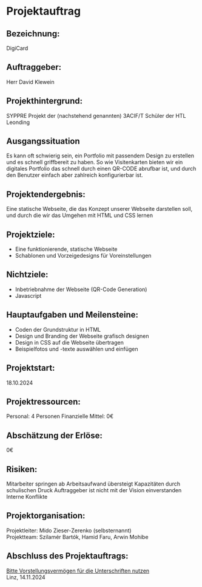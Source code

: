 # Projektauftrag

## Bezeichnung: 
DigiCard

## Auftraggeber:
Herr David Klewein

## Projekthintergrund:
SYPPRE Projekt der (nachstehend genannten) 3ACIF/T Schüler der HTL Leonding

## Ausgangssituation

Es kann oft schwierig sein, ein Portfolio mit passendem Design zu erstellen 
und es schnell griffbereit zu haben. So wie Visitenkarten bieten wir ein digitales Portfolio
das schnell durch einen QR-CODE abrufbar ist, und durch den Benutzer einfach
aber zahlreich konfigurierbar ist.

## Projektendergebnis:
Eine statische Webseite, die das Konzept unserer Webseite darstellen soll, 
und durch die wir das Umgehen mit HTML und CSS lernen

## Projektziele:
- Eine funktionierende, statische Webseite
- Schablonen und Vorzeigedesigns für Voreinstellungen

## Nichtziele:
- Inbetriebnahme der Webseite (QR-Code Generation)
- Javascript

## Hauptaufgaben und Meilensteine:
- Coden der Grundstruktur in HTML
- Design und Branding der Webseite grafisch designen
- Design in CSS auf die Webseite übertragen
- Beispielfotos und -texte auswählen und einfügen

## Projektstart:
18.10.2024

## Projektressourcen:

Personal: 4 Personen
Finanzielle Mittel: 0€

## Abschätzung der Erlöse:
0€

## Risiken: 
Mitarbeiter springen ab 
Arbeitsaufwand übersteigt Kapazitäten durch schulischen Druck
Auftraggeber ist nicht mit der Vision einverstanden
Interne Konflikte


## Projektorganisation:
Projektleiter: Mido Zieser-Zerenko (selbsternannt) <br>
Projektteam: Szilamér Bartók, Hamid Faru, Arwin Mohibe

## Abschluss des Projektauftrags:


<u>Bitte Vorstellungsvermögen für die Unterschriften nutzen</u> <br>
Linz, 14.11.2024